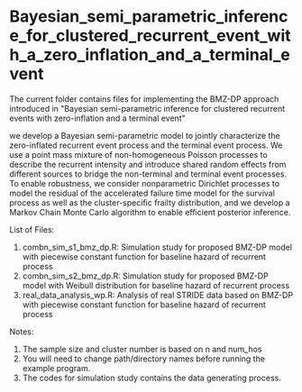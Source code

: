 # Bayesian_semi_parametric_inference_for_clustered_recurrent_event_with_a_zero_inflation_and_a_terminal_event
The current folder contains files for implementing the BMZ-DP approach introduced in "Bayesian semi-parametric inference for clustered recurrent events with zero-inflation and a terminal event"

we develop a Bayesian semi-parametric model to jointly characterize the zero-inflated recurrent event process and the terminal event process. We use a point mass mixture of non-homogeneous Poisson processes to describe the recurrent intensity and introduce shared random effects from different sources to bridge the non-terminal and terminal event processes. To enable robustness, we consider nonparametric Dirichlet processes to model the residual of the accelerated failure time model for the survival process as well as the cluster-specific frailty distribution, and we develop a Markov Chain Monte Carlo algorithm to enable efficient posterior inference.


List of Files:
1) combn_sim_s1_bmz_dp.R: Simulation study for proposed BMZ-DP model with piecewise constant function for baseline hazard of recurrent process
2) combn_sim_s2_bmz_dp.R: Simulation study for proposed BMZ-DP model with Weibull distribution for baseline hazard of recurrent process
3) real_data_analysis_wp.R: Analysis of real STRIDE data based on BMZ-DP with piecewise constant function for baseline hazard of recurrent process

Notes: 
1) The sample size and cluster number is based on n and num_hos
2) You will need to change path/directory names before running the example program. 
3) The codes for simulation study contains the data generating process. 
